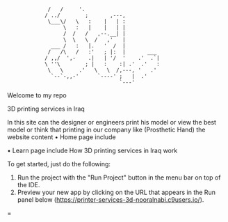 
                 /   /     '.                                                                                                  
				/ ../        ;       ,---,                
				 \___\/   \   :    |   | :               
					  \   :   |    |   | |               
					  /  /   /   ,--.__| |            
					  \  \   \  /   ,'   |           
				  ___ /   :   |.   '  /  |           
				 /   /\   /   :'   ; |:  |       ___ 
				/ ,,/  ',-    .|   | '/  '    .'  .`|
				\ ''\        ; |   :    :| .'  .'   :
				 \   \     .'   \   \  /,---, '   .'  
				  `--`-,,-'      `----' ;   |  .'    
										`---'                                        

Welcome  to my repo 

   3D printing services in Iraq
 
In this site can the designer or engineers print his model or view the best model or think 
that printing in our company like (Prosthetic Hand) the website content
•          Home page include


•         Learn page include
   How  3D printing services in Iraq work
   
   
   
To get started, just do the following:

1. Run the project with the "Run Project" button in the menu bar on top of the IDE.
2. Preview your new app by clicking on the URL that appears in the Run panel below (https://printer-services-3d-nooralnabi.c9users.io/).

=

    